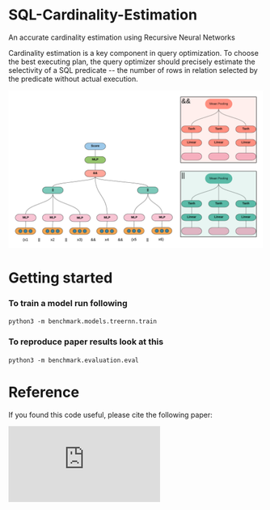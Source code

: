 # SQL-Cardinality-Estimation
An accurate cardinality estimation using Recursive Neural Networks


Cardinality estimation is a key component in query optimization. To choose the best executing plan, the query optimizer should precisely estimate the selectivity of a SQL predicate -- the number of rows in relation selected by the predicate without actual execution.



![Model Architecture](https://github.com/naymaraq/SQL-Cardinality-Estimation/blob/master/imgs/treernn.png)

# Getting started
### To train a model run following
`python3 -m benchmark.models.treernn.train`

### To reproduce paper results look at this
`python3 -m benchmark.evaluation.eval`

# Reference

If you found this code useful, please cite the following paper:

![paper](http://mpcs.sci.am/filesimages/volumes/volume_54/04.pdf)

